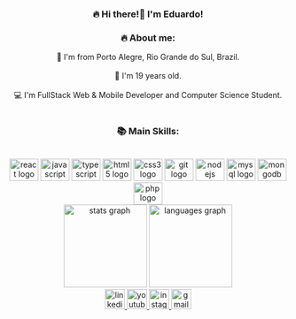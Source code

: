 <div align="center">
  
### 🔥 Hi there!👋 I'm Eduardo!

### 🔥 About me:
📍 I'm from Porto Alegre, Rio Grande do Sul, Brazil. <br />
<br />
📆 I'm 19 years old. <br />
<br />
💻 I'm FullStack Web & Mobile Developer and Computer Science Student. <br />
<br />
### 📚 Main Skills:
<br />
  <div align="center">
    <img src="https://cdn.jsdelivr.net/gh/devicons/devicon/icons/react/react-original.svg" height="40" width="52" alt="react logo"  />
    <img src="https://cdn.jsdelivr.net/gh/devicons/devicon/icons/javascript/javascript-original.svg" height="40" width="52" alt="javascript logo"  />
    <img src="https://cdn.jsdelivr.net/gh/devicons/devicon/icons/typescript/typescript-original.svg" height="40" width="52" alt="typescript logo"  />
    <img src="https://cdn.jsdelivr.net/gh/devicons/devicon/icons/html5/html5-original.svg" height="40" width="52" alt="html5 logo"  />
    <img src="https://cdn.jsdelivr.net/gh/devicons/devicon/icons/css3/css3-original.svg" height="40" width="52" alt="css3 logo"  />
    <img src="https://cdn.jsdelivr.net/gh/devicons/devicon/icons/git/git-original.svg" height="40" width="52" alt="git logo"  />
    <img src="https://cdn.jsdelivr.net/gh/devicons/devicon/icons/nodejs/nodejs-original.svg" height="40" width="52" alt="nodejs logo"  />
    <img src="https://cdn.jsdelivr.net/gh/devicons/devicon/icons/mysql/mysql-original.svg" height="40" width="52" alt="mysql logo"  />
    <img src="https://cdn.jsdelivr.net/gh/devicons/devicon/icons/mongodb/mongodb-original.svg" height="40" width="52" alt="mongodb logo"  />
    <img src="https://cdn.jsdelivr.net/gh/devicons/devicon/icons/php/php-original.svg" height="40" width="52" alt="php logo"  />
  </div>
</div>
<div align="center">
  <img src="https://github-readme-stats.vercel.app/api?hide_title=false&hide_rank=false&show_icons=true&include_all_commits=true&count_private=true&disable_animations=false&theme=dracula&locale=pt-br&hide_border=false&username=EduardoColissi" height="150" alt="stats graph"  />
  <img src="https://github-readme-stats.vercel.app/api/top-langs?locale=pt-br&hide_title=false&layout=compact&card_width=320&langs_count=5&theme=dracula&hide_border=false&username=EduardoColissi" height="150" alt="languages graph"/>
</div>

<div align="center">
  <a href="https://www.linkedin.com/in/eduardo-colissi-7b873321b/">
  <img src="https://img.shields.io/static/v1?message=LinkedIn&logo=linkedin&label=&color=0077B5&logoColor=white&labelColor=&style=for-the-badge" height="36" alt="linkedin logo"  />
  </a>
  <a href="https://www.youtube.com/channel/UC8hlIoEU_SC6Cyy5Aoy_5HQ">
  <img src="https://img.shields.io/static/v1?message=Youtube&logo=youtube&label=&color=E4405F&logoColor=white&labelColor=&style=for-the-badge" height="36" alt="youtube logo"  />
  </a>
  <a href="https://www.instagram.com/eduardocolissi/">
  <img src="https://img.shields.io/static/v1?message=Instagram&logo=instagram&label=&color=E4405F&logoColor=white&labelColor=&style=for-the-badge" height="36" alt="instagram logo"  />
  </a>
  <a href="mailto:colissi.eduardo.com">
  <img src="https://img.shields.io/badge/Gmail-D14836?style=for-the-badge&logo=gmail&logoColor=white" height="36" alt="gmail logo"  />
</div>

